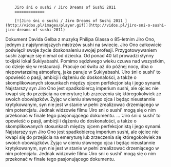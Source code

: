 
        Jiro śni o sushi / Jiro Dreams of Sushi 2011 
        =============
        
        [![Jiro śni o sushi / Jiro Dreams of Sushi 2011 ](http://vidos.pl/images/player.gif)](http://vidos.pl/jiro-sni-o-sushi-jiro-dreams-of-sushi-2011)
        
        
 Dokument Davida Gelba z muzyką Philipa Glassa o 85-letnim Jiro Ono, jednym z najsłynniejszych mistrzów sushi na świecie. Jiro Ono całkowicie poświęcił swoje życie doskonaleniu swojej profesji. Przygotowywaniem sushi zajmuje się niemal od dziecka. Od ponad 40 lat prowadzi słynny tokijski lokal Sukiyabashi. Pomimo sędziwego wieku czuwa nad wszystkim, co dzieje się w restauracji. Pracuje od świtu aż do późnej nocy, dba o niepowtarzalną atmosferę, jaka panuje w Sukiyabashi. 'Jiro śni o sushi' to opowieść o pasji, ambicji i dążeniu do doskonałości, a także o skomplikowanych stosunkach między ojcem perfekcjonistą i jego synami. Najstarszy syn Jiro Ono jest spadkobiercą imperium sushi, ale ojciec nie kwapi się do przejścia na emeryturę lub zrzeczenia się któregokolwiek ze swoich obowiązków. Żyjąc w cieniu sławnego ojca i będąc nieustannie krytykowanym, syn nie jest w stanie w pełni zrealizować drzemiącego w nim potencjału. Jednak widzowie filmu 'Jiro sni o sushi' mogą się o nim przekonać w finale tego pasjonującego dokumentu.  ... 'Jiro śni o sushi' to opowieść o pasji, ambicji i dążeniu do doskonałości, a także o skomplikowanych stosunkach między ojcem perfekcjonistą i jego synami. Najstarszy syn Jiro Ono jest spadkobiercą imperium sushi, ale ojciec nie kwapi się do przejścia na emeryturę lub zrzeczenia się któregokolwiek ze swoich obowiązków. Żyjąc w cieniu sławnego ojca i będąc nieustannie krytykowanym, syn nie jest w stanie w pełni zrealizować drzemiącego w nim potencjału. Jednak widzowie filmu 'Jiro sni o sushi' mogą się o nim przekonać w finale tego pasjonującego dokumentu.
    